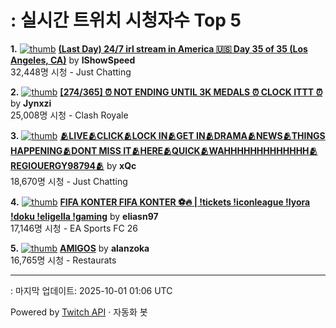 # : 실시간 트위치 시청자수 Top 5

**1.** [![thumb](https://static-cdn.jtvnw.net/previews-ttv/live_user_ishowspeed-320x180.jpg)](https://twitch.tv/IShowSpeed)
**[(Last Day) 24/7 irl stream in America 🇺🇸 Day 35 of 35 (Los Angeles, CA)](https://twitch.tv/IShowSpeed)** by **IShowSpeed**<br>32,448명 시청  - Just Chatting

**2.** [![thumb](https://static-cdn.jtvnw.net/previews-ttv/live_user_jynxzi-320x180.jpg)](https://twitch.tv/Jynxzi)
**[[274/365] ⏰ NOT ENDING UNTIL 3K MEDALS ⏰ CLOCK ITTT ⏰](https://twitch.tv/Jynxzi)** by **Jynxzi**<br>25,008명 시청  - Clash Royale

**3.** [![thumb](https://static-cdn.jtvnw.net/previews-ttv/live_user_xqc-320x180.jpg)](https://twitch.tv/xQc)
**[🫂LIVE🫂CLICK🫂LOCK IN🫂GET IN🫂DRAMA🫂NEWS🫂THINGS HAPPENING🫂DONT MISS IT🫂HERE🫂QUICK🫂WAHHHHHHHHHHHHH🫂REGIOUERGY98794🫂](https://twitch.tv/xQc)** by **xQc**<br>18,670명 시청  - Just Chatting

**4.** [![thumb](https://static-cdn.jtvnw.net/previews-ttv/live_user_eliasn97-320x180.jpg)](https://twitch.tv/eliasn97)
**[FIFA KONTER FIFA KONTER ⚽️🔥 | !tickets !iconleague !lyora !doku !eligella !gaming](https://twitch.tv/eliasn97)** by **eliasn97**<br>17,146명 시청  - EA Sports FC 26

**5.** [![thumb](https://static-cdn.jtvnw.net/previews-ttv/live_user_alanzoka-320x180.jpg)](https://twitch.tv/alanzoka)
**[AMIGOS](https://twitch.tv/alanzoka)** by **alanzoka**<br>16,765명 시청  - Restaurats


---
: 마지막 업데이트: 2025-10-01 01:06 UTC

Powered by [Twitch API](https://dev.twitch.tv/docs/api/reference) · 자동화 봇